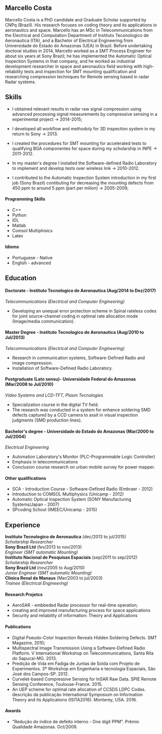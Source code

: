 ## Marcello Costa

Marcello Costa is a PhD candidate and  Graduate Scholar supported by CNPq (Brazil). His research focuses on coding theory and its applications in aeronautics and space. Marcello has an MSc in Telecommunications from the Electrical and Computation Department of Instituto Teconologico de Aeronautica (ITA), and a Bachelor of Electrical Engineering from Universidade do Estado do Amazonas (UEA) in Brazil. Before undertaking doctoral studies in 2014, Marcello worked as a SMT Process Engineer for about six years at Sony Brazil; he has implemented the Automatic Optical Inspection Systems in that company, and he worked as industrial development researcher in space and aeronautics field working with high-reliability tests and inspection for SMT mounting qualification and researching compression techniques for Remote sensing based in radar Radar systems.

## Skills

- I obtained relevant results in radar raw signal  compression using advanced processing signal measurements by compressive sensing in a experimental project -> 2014-2015;

- I developed all workflow and methodoly for 3D inspection system in my return to Sony -> 2013.

- I created the procedures for SMT mounting for accelerated tests to qualifying BGA componentes for space during my scholarship in INPE -> 2011-2012.

- In my master's degree I installed the Software-defined Radio Laboratory to implement and develop tests over wireless link -> 2010-2012. 

- I contributed to the Automatic Inspection System introduction in my first job (Sony Brazil) contibuting for decreasing the mounting defects from 450 ppm to around 5 ppm (part per milion) -> 2005-2009;

#### Programming Skills

- C++
- Python
- IDL
- Matlab
- Comsol Multiphisics
- Latex

#### Idioms

- Portuguese - Native
- English - advanced


## Education

#### Doctorate - Instituto Tecnologico de Aeronautica (Aug/2014 to Dez/2017)
*Telecommunications (Electrical and Computer Engineering)*

- Developing an unequal error protection scheme in Spinal rateless codes for joint source-channel coding in optimal rate allocation mode (Image/media communication).


#### Master Degree - Instituto Tecnologico de Aeronautica (Aug/2010 to Jul/2013)
*Telecommunications (Electrical and Computer Engineering)*

- Research in communication systems, Software-Defined Radio and image compression.
- Installation of Software-Defined Radio Laboratory.

#### Postgraduate (Lato sensu)- Universidade Federal do Amazonas (Mar/2008 to Jul/2010)
*Video Systems and LCD-TFT, Plasm Tecnologies*

- Specialization course in the digital TV field.
- The research was conducted in a system for enhance soldering SMD defects captured by a CCD camera to assit in visual inspection judgments (SMD production lines).

#### Bachelor's degree - Universidade do Estado do Amazonas (Mar/2000 to Jul/2004)
*Electrical Engineering*

- Automation Laboratory's Monitor (PLC-Programmable Logic Controller)
- Emphasis in telecommunications
- Conclusion course research on urban mobile survey for power mapper.


#### Other qualifications

- SCA - Introduction Course - Software-Defined Radio (Embraer - 2012)
- Introduction to COMSOL Multiphysics (Unicamp - 2012)
- Automatic Optical Inspection System (SONY Manufacturing Systems/Japan - 2007)
- SPcoding School (IMEEC/Unicamp - 2015)


## Experience

**Instituto Tecnologico de Aeronautica** (dec/2013 to jul/2015)    
*Scholarship Researcher*  
**Sony Brazil Ltd** (fev/2013 to nov/2013)   
*Engineer (SMT automatic Mounting)*  
**Instituto Nacional de Pesquisas Espaciais** (sep/2011 to sep/2012)   
*Scholarship Researcher*  
**Sony Brazil Ltd** (nov/2005 to Aug/2010)   
*Junior Engineer (SMT automatic Mounting)*  
**Clinica Renal de Manaus** (Mar/2003 to jul/2003)   
*Trainee (Electrical Engineering)*


#### Research Projetcs
- AeroSAR - embbeded Radar processor for real-time operation;
- creating and improved manufacturing process for space applications
- Security and reliability of information: Theory and Applications


#### Publications

- Digital Pseudo-Color Inspection Reveals Hidden Soldering Defects. SMT Magazine, 2010;
- Multispectral Image Transmission Using a Software-Defined Radio Platform. V International Workshop on Telecommunications, Santa Rita do Sapucaí-MG. 2013. 
- Predição de Vida em Fadiga de Juntas de Solda com Projeto de Experimentos. 3º Workshop em Engenharia e tecnologia Espaciais, São José dos Campos-SP. 2012.
- Curvelet-based Compressive Sensing for InSAR Raw Data. SPIE Remote Sensing Conference, Toulouse-France. 2015.
- An UEP scheme for optimal rate allocation of CCSDS LDPC Codes.  descrição da publicação International Symposium on Information Theory and its Applications (ISITA2016). Monterey, USA. 2016.


#### Awards
- "Redução do índice de defeito interno - One digit PPM". Prêmio Qualidade Amazonas. Oct/2009.
